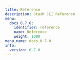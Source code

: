 ```yaml
---
title: Reference
description: Stash CLI Reference
menu:
  docs_0.7.0:
    identifier: reference
    name: Reference
    weight: 1000
menu_name: docs_0.7.0
info:
  version: 0.7.0
---
```


